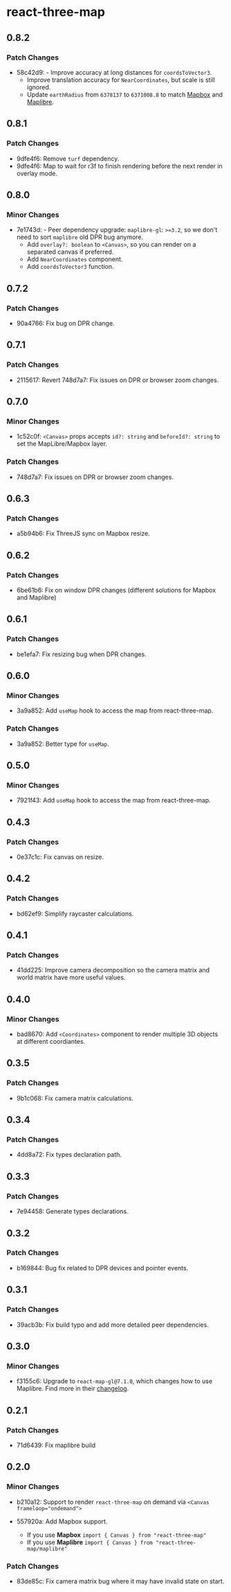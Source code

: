 # react-three-map

## 0.8.2

### Patch Changes

- 58c42d9: - Improve accuracy at long distances for `coordsToVector3`.
  - Improve translation accuracy for `NearCoordinates`, but scale is still ignored.
  - Update `earthRadius` from `6378137` to `6371008.8` to match [Mapbox](https://github.com/maplibre/maplibre-gl-js/blob/8ea76118210dd18fa52fdb83f2cbdd1229807346/src/geo/lng_lat.ts#L8) and [Maplibre](https://github.com/maplibre/maplibre-gl-js/blob/main/src/geo/lng_lat.ts#L8).

## 0.8.1

### Patch Changes

- 9dfe4f6: Remove `turf` dependency.
- 9dfe4f6: Map to wait for r3f to finish rendering before the next render in overlay mode.

## 0.8.0

### Minor Changes

- 7e1743d: - Peer dependency upgrade: `maplibre-gl`: `>=3.2`, so we don't need to sort `maplibre` old DPR bug anymore.
  - Add `overlay?: boolean` to `<Canvas>`, so you can render on a separated canvas if preferred.
  - Add `NearCoordinates` component.
  - Add `coordsToVector3` function.

## 0.7.2

### Patch Changes

- 90a4766: Fix bug on DPR change.

## 0.7.1

### Patch Changes

- 2115617: Revert 748d7a7: Fix issues on DPR or browser zoom changes.

## 0.7.0

### Minor Changes

- 1c52c0f: `<Canvas>` props accepts `id?: string` and `beforeId?: string` to set the MapLibre/Mapbox layer.

### Patch Changes

- 748d7a7: Fix issues on DPR or browser zoom changes.

## 0.6.3

### Patch Changes

- a5b94b6: Fix ThreeJS sync on Mapbox resize.

## 0.6.2

### Patch Changes

- 6be61b6: Fix on window DPR changes (different solutions for Mapbox and Maplibre)

## 0.6.1

### Patch Changes

- be1efa7: Fix resizing bug when DPR changes.

## 0.6.0

### Minor Changes

- 3a9a852: Add `useMap` hook to access the map from react-three-map.

### Patch Changes

- 3a9a852: Better type for `useMap`.

## 0.5.0

### Minor Changes

- 7921f43: Add `useMap` hook to access the map from react-three-map.

## 0.4.3

### Patch Changes

- 0e37c1c: Fix canvas on resize.

## 0.4.2

### Patch Changes

- bd62ef9: Simplify raycaster calculations.

## 0.4.1

### Patch Changes

- 41dd225: Improve camera decomposition so the camera matrix and world matrix have more useful values.

## 0.4.0

### Minor Changes

- bad8670: Add `<Coordinates>` component to render multiple 3D objects at different coordiantes.

## 0.3.5

### Patch Changes

- 9b1c068: Fix camera matrix calculations.

## 0.3.4

### Patch Changes

- 4dd8a72: Fix types declaration path.

## 0.3.3

### Patch Changes

- 7e94458: Generate types declarations.

## 0.3.2

### Patch Changes

- b169844: Bug fix related to DPR devices and pointer events.

## 0.3.1

### Patch Changes

- 39acb3b: Fix build typo and add more detailed peer dependencies.

## 0.3.0

### Minor Changes

- f3155c6: Upgrade to `react-map-gl@7.1.0`, which changes how to use Maplibre. Find more in their [changelog](https://github.com/visgl/react-map-gl/releases/tag/v7.1.0).

## 0.2.1

### Patch Changes

- 71d6439: Fix maplibre build

## 0.2.0

### Minor Changes

- b210a12: Support to render `react-three-map` on demand via `<Canvas frameloop="ondemand">`
- 557920a: Add Mapbox support.

  - If you use **Mapbox** `import { Canvas } from "react-three-map"`
  - If you use **Maplibre** `import { Canvas } from "react-three-map/maplibre"`

### Patch Changes

- 83de85c: Fix camera matrix bug where it may have invalid state on start.
